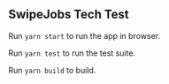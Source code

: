 ## SwipeJobs Tech Test

Run `yarn start` to run the app in browser.

Run `yarn test` to run the test suite.

Run `yarn build` to build.
